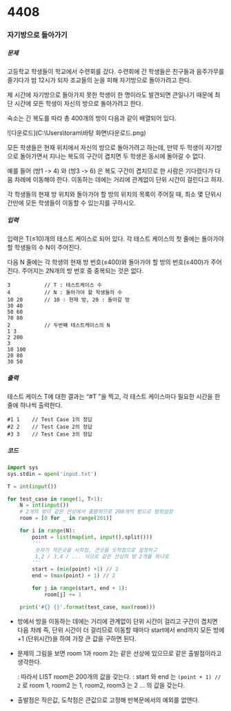 # 4408

### 자기방으로 돌아가기

##### 문제

고등학교 학생들이 학교에서 수련회를 갔다. 수련회에 간 학생들은 친구들과 음주가무를 즐기다가 밤 12시가 되자 조교들의 눈을 피해 자기방으로 돌아가려고 한다.

제 시간에 자기방으로 돌아가지 못한 학생이 한 명이라도 발견되면 큰일나기 때문에 최단 시간에 모든 학생이 자신의 방으로 돌아가려고 한다.

숙소는 긴 복도를 따라 총 400개의 방이 다음과 같이 배열되어 있다.

![다운로드](C:\Users\toram\바탕 화면\다운로드.png)

모든 학생들은 현재 위치에서 자신의 방으로 돌아가려고 하는데, 만약 두 학생이 자기방으로 돌아가면서 지나는 복도의 구간이 겹치면 두 학생은 동시에 돌아갈 수 없다.

예를 들어 (방1 -> 4) 와 (방3 -> 6) 은 복도 구간이 겹치므로 한 사람은 기다렸다가 다음 차례에 이동해야 한다. 이동하는 데에는 거리에 관계없이 단위 시간이 걸린다고 하자.

각 학생들의 현재 방 위치와 돌아가야 할 방의 위치의 목록이 주어질 때, 최소 몇 단위시간만에 모든 학생들이 이동할 수 있는지를 구하시오.



##### 입력

입력은 T(≤10)개의 테스트 케이스로 되어 있다. 각 테스트 케이스의 첫 줄에는 돌아가야 할 학생들의 수 N이 주어진다.

다음 N 줄에는 각 학생의 현재 방 번호(≤400)와 돌아가야 할 방의 번호(≤400)가 주어진다. 주어지는 2N개의 방 번호 중 중복되는 것은 없다.

```
3			// T : 테스트케이스 수
4  			// N : 돌아가야 할 학생들의 수
10 20 		// 10 : 현재 방, 20 : 돌아갈 방
30 40
50 60
70 80
2 			// 두번째 테스트케이스의 N
1 3
2 200
3
10 100
20 80
30 50
```



##### 출력

테스트 케이스 T에 대한 결과는 “#T ”을 찍고, 각 테스트 케이스마다 필요한 시간을 한 줄에 하나씩 출력한다.

```
#1 1	// Test Case 1의 정답
#2 2	// Test Case 2의 정답
#3 3	// Test Case 3의 정답
```



##### 코드

```python
import sys
sys.stdin = open('input.txt')

T = int(input())

for test_case in range(1, T+1):
    N = int(input())
    # 2개의 방이 같은 선상에서 출발하므로 200개의 방으로 범위설정
    room = [0 for _ in range(201)]

    for i in range(N):
        point = list(map(int, input().split()))
        '''
         숫자가 작은곳을 시작점, 큰곳을 도착점으로 설정하고
         1,2 / 3,4 / ... 식으로 같은 선상의 방 2개를 하나로
        '''
        start = (min(point) +1) // 2
        end = (max(point) + 1) // 2

        for j in range(start, end + 1):
            room[j] += 1

    print('#{} {}'.format(test_case, max(room)))
```

- 방에서 방을 이동하는 데에는 거리에 관계없이 단위 시간이 걸리고
  구간이 겹치면 다음 차례 즉, 단위 시간이 더 걸리므로
  이동할 때마다 start에서 end까지 모든 방에 +1 (단위시간)을 하여 가장 큰 값을 구하면 된다.

- 문제의 그림을 보면 room 1과 room 2는 같은 선상에 있으므로 같은 출발점이라고 생각한다.

  : 따라서 LIST room은 200개의 값을 갖는다.
  : start 와 end 는 `(point + 1) // 2`  로 room 1, room2 는 1, room2,  room3 는 2  … 의 값을 갖는다.

- 출발점은 작은값, 도착점은 큰값으로 고정해 반복문에서의 예외를 없앤다. 